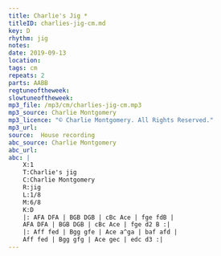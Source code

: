 ```yaml
---
title: Charlie's Jig *
titleID: charlies-jig-cm.md
key: D
rhythm: jig
notes:
date: 2019-09-13
location:
tags: cm
repeats: 2
parts: AABB
regtuneoftheweek:
slowtuneoftheweek:
mp3_file: /mp3/cm/charlies-jig-cm.mp3
mp3_source: Charlie Montgomery
mp3_licence: "© Charlie Montgomery. All Rights Reserved."
mp3_url:
source:  House recording
abc_source: Charlie Montgomery
abc_url:
abc: |
    X:1
    T:Charlie's jig
    C:Charlie Montgomery
    R:jig
    L:1/8
    M:6/8
    K:D
    |: AFA DFA | BGB DGB | cBc Ace | fge fdB |
    AFA DFA | BGB DGB | cBc Ace | fge d2 B :|
    |: Aff fed | Bgg gfe | Ace a^ga | baf afd |
    Aff fed | Bgg gfg | Ace gec | edc d3 :|
---
```

